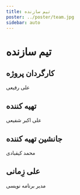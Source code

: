 ```yaml
---
title: تیم سازنده
poster: ../poster/team.jpg
sidebar: auto
---
```


# تیم سازنده

## کارگردان پروژه

علی رفیعی

## تهیه کننده

علی اکبر شفیعی

## جانشین تهیه کننده

محمد کیقبادی

## علی زِمانی

مدیر برنامه نویسی
